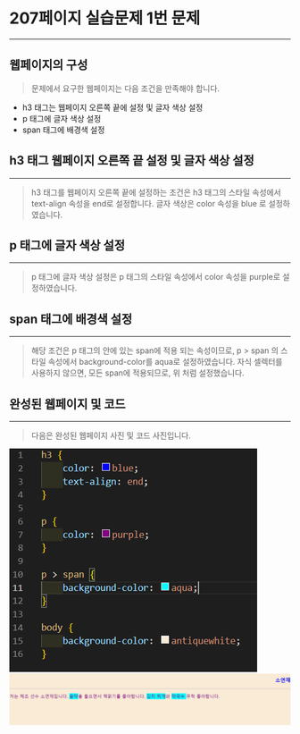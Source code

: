 # 207페이지 실습문제 1번 문제

-----------------------------

## 웹페이지의 구성

> 문제에서 요구한 웹페이지는 다음 조건을 만족해야 합니다.

+ h3 태그는 웹페이지 오른쪽 끝에 설정 및 글자 색상 설정
+ p 태그에 글자 색상 설정
+ span 태그에 배경색 설정

## h3 태그 웹페이지 오른쪽 끝 설정 및 글자 색상 설정

-----------------------------

> h3 태그를 웹페이지 오른쪽 끝에 설정하는 조건은 h3 태그의 스타일 속성에서 text-align 속성을 end로 설정합니다.
> 글자 색상은 color 속성을 blue 로 설정하였습니다.

## p 태그에 글자 색상 설정

-----------------------------

> p 태그에 글자 색상 설정은 p 태그의 스타일 속성에서 color 속성을 purple로 설정하였습니다.

## span 태그에 배경색 설정

-----------------------------

> 해당 조건은 p 태그의 안에 있는 span에 적용 되는 속성이므로, p > span 의 스타일 속성에서 background-color를 aqua로 설정하였습니다.
> 자식 셀렉터를 사용하지 않으면, 모든 span에 적용되므로, 위 처럼 설정했습니다.

## 완성된 웹페이지 및 코드

-----------------------------

> 다음은 완성된 웹페이지 사진 및 코드 사진입니다.

<img src="./image/p207_1스타일.png">
<img src="./image/p207_1웹페이지.png">